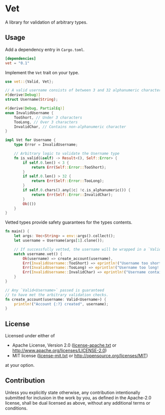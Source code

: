 # Vet

A library for validation of arbitrary types.

## Usage

Add a dependency entry in `Cargo.toml`.

```toml
[dependencies]
vet = "0.1"
```

Implement the `Vet` trait on your type.

```rust
use vet::{Valid, Vet};

// A valid username consists of between 3 and 32 alphanumeric characters
#[derive(Debug)]
struct Username(String);

#[derive(Debug, PartialEq)]
enum InvalidUsername {
    TooShort, // Under 3 characters
    TooLong, // Over 3 characters
    InvalidChar, // Contains non-alphanumeric character
}

impl Vet for Username {
    type Error = InvalidUsername;

    // Arbitrary logic to validate the Username type
    fn is_valid(&self) -> Result<(), Self::Error> {
        if self.0.len() < 3 {
            return Err(Self::Error::TooShort);
        }
        if self.0.len() > 32 {
            return Err(Self::Error::TooLong);
        }
        if self.0.chars().any(|c| !c.is_alphanumeric()) {
            return Err(Self::Error::InvalidChar);
        }
        Ok(())
    }
}
```

Vetted types provide safety guarantees for the types contents.

```rust
fn main() {
    let args: Vec<String> = env::args().collect();
    let username = Username(args[1].clone());

    // If successfully vetted, the username will be wrapped in a `Valid` struct
    match username.vet() {
        Ok(username) => create_account(username),
        Err(InvalidUsername::TooShort) => eprintln!("Username too short! (3 min)"),
        Err(InvalidUsername::TooLong) => eprintln!("Username too long! (32 max)"),
        Err(InvalidUsername::InvalidChar) => eprintln!("Username contains invalid characters!"),
    }
}

// Any `Valid<Username>` passed is guaranteed
// to have met the arbitrary validation checks.
fn create_account(username: Valid<Username>) {
    println!("Account {:?} created", username);
}
```

## License

Licensed under either of

- Apache License, Version 2.0 ([license-apache.txt](license-apache.txt) or
  http://www.apache.org/licenses/LICENSE-2.0)
- MIT license ([license-mit.txt](license-mit.txt) or
  http://opensource.org/licenses/MIT)

at your option.

## Contribution

Unless you explicitly state otherwise, any contribution intentionally submitted
for inclusion in the work by you, as defined in the Apache-2.0 license, shall be
dual licensed as above, without any additional terms or conditions.
